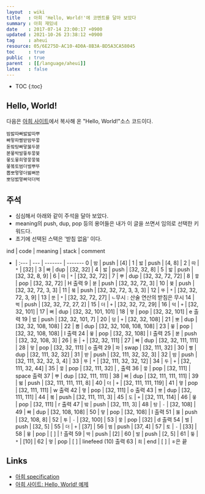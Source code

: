 ```yaml
---
layout  : wiki
title   : 아희 'Hello, World!'에 코멘트를 달아 보았다
summary : 아희 재밌네
date    : 2017-07-14 23:00:17 +0900
updated : 2021-10-26 23:38:12 +0900
tag     : aheui
resource: 05/6E275D-AC10-4D0A-8B3A-BD5A3CA58045
toc     : true
public  : true
parent  : [[/language/aheui]]
latex   : false
---
```

* TOC
{:toc}

## Hello, World!

다음은 [아희 사이트](https://github.com/aheui/aheui.github.io/blob/master/_posts/2006-10-27-specification.ko.markdown#예제)에서 복사해 온 "Hello, World!"소스 코드이다.

```aheui
밤밣따빠밣밟따뿌
빠맣파빨받밤뚜뭏
돋밬탕빠맣붏두붇
볻뫃박발뚷투뭏붖
뫃도뫃희멓뭏뭏붘
뫃봌토범더벌뿌뚜
뽑뽀멓멓더벓뻐뚠
뽀덩벐멓뻐덕더벅
```

## 주석

* 심심해서 아래와 같이 주석을 달아 보았다.
* meaning의 push, dup, pop 등의 용어들은 내가 이 글을 쓰면서 임의로 선택한 키워드다.
* 초기에 선택된 스택은 '받침 없음' 이다.

ind | code | meaning | stack                   | comment
-   | :--- | ---     | -------                 | -------
0   | `밤`   | push    | [4]                     |
1   | `밣`   | push    | [4, 8]                  |
2   | `따`   | `*`     | [32]                    |
3   | `빠`   | dup     | [32, 32]                |
4   | `밣`   | push    | [32, 32, 8]             |
5   | `밟`   | push    | [32, 32, 8, 9]          |
6   | `따`   | `*`     | [32, 32, 72]            |
7   | `뿌`   | dup     | [32, 32, 72, 72]        |
8   | `뭏`   | pop     | [32, 32, 72]            | H 출력
9   | `붇`   | push    | [32, 32, 72, 3]         |
10  | `붖`   | push    | [32, 32, 72, 3, 3]      |
11  | `붘`   | push    | [32, 32, 72, 3, 3, 3]   |
12  | `뚜`   | `*`     | [32, 32, 72, 3, 9]      |
13  | `뚠`   | `*`     | [32, 32, 72, 27]        | `ㄴ`무시 : 산술 연산의 받침은 무시
14  | `벅`   | push    | [32, 32, 72, 27, 2]     |
15  | `더`   | `+`     | [32, 32, 72, 29]        |
16  | `덕`   | `+`     | [32, 32, 101]           |
17  | `뻐`   | dup     | [32, 32, 101, 101]      |
18  | `멓`   | pop     | [32, 32, 101]           | e 출력
19  | `벐`   | push    | [32, 32, 101,  7]       |
20  | `덩`   | `+`     | [32, 32, 108]           |
21  | `뽀`   | dup     | [32, 32, 108, 108]      |
22  | `뽑`   | dup     | [32, 32, 108, 108, 108] |
23  | `뫃`   | pop     | [32, 32, 108, 108]      | l 출력
24  | `뫃`   | pop     | [32, 32, 108]           | l 출력
25  | `볻`   | push    | [32, 32, 108, 3]        |
26  | `돋`   | `+`     | [32, 32, 111]           |
27  | `빠`   | dup     | [32, 32, 111, 111]      |
28  | `맣`   | pop     | [32, 32, 111]           | o 출력
29  | `파`   | swap    | [32, 111, 32]           |
30  | `빨`   | dup     | [32, 111, 32, 32]       |
31  | `받`   | push    | [32, 111, 32, 32, 3]    |
32  | `밤`   | push    | [32, 111, 32, 32, 3, 4] |
33  | `뚜`   | `*`     | [32, 111, 32, 32, 12]   |
34  | `두`   | `+`     | [32, 111, 32, 44]       |
35  | `뭏`   | pop     | [32, 111, 32]           | ,  출력
36  | `뭏`   | pop     | [32, 111]               | space 출력
37  | `뿌`   | dup     | [32, 111, 111]          |
38  | `뻐`   | dup     | [32, 111, 111, 111]     |
39  | `벓`   | push    | [32, 111, 111, 111, 8]  |
40  | `더`   | `+`     | [32, 111, 111, 119]     |
41  | `멓`   | pop     | [32, 111, 111]          | w 출력
42  | `멓`   | pop     | [32, 111]               | o 출력
43  | `뽀`   | dup     | [32, 111, 111]          |
44  | `봌`   | push    | [32, 111, 111, 3]       |
45  | `도`   | `+`     | [32, 111, 114]          |
46  | `뫃`   | pop     | [32, 111]               | r 출력
47  | `밬`   | push    | [32, 111, 3]            |
48  | `탕`   | `-`     | [32, 108]               |
49  | `빠`   | dup     | [32, 108, 108]          |
50  | `맣`   | pop     | [32, 108]               | l 출력
51  | `붏`   | push    | [32, 108, 8]            |
52  | `투`   | `-`     | [32, 100]               |
53  | `뭏`   | pop     | [32]                    | d 출력
54  | `벌`   | push    | [32, 5]                 |
55  | `더`   | `+`     | [37]                    |
56  | `범`   | push    | [37, 4]                 |
57  | `토`   | `-`     | [33]                    |
58  | `뫃`   | pop     | [ ]                     | ! 출력
59  | `박`   | push    | [2]                     |
60  | `발`   | push    | [2, 5]                  |
61  | `뚷`   | `*`     | [10]                    |
62  | `멓`   | pop     | [ ]                     | linefeed (10) 출력
63  | `희`   | end     | [ ]                     | `ㅎ`은 끝

## Links

- [아희 specification](https://github.com/aheui/aheui.github.io/blob/master/_posts/2006-10-27-specification.ko.markdown)
- [아희 사이트: Hello, World! 예제](https://github.com/aheui/aheui.github.io/blob/master/_posts/2006-10-27-specification.ko.markdown#예제)

